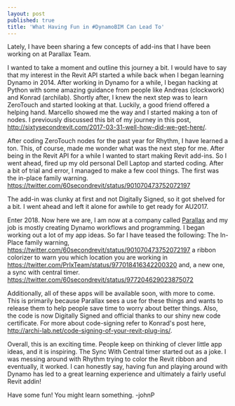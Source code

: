 ```yaml
---
layout: post
published: true
title: 'What Having Fun in #DynamoBIM Can Lead To'
---
```

Lately, I have been sharing a few concepts of add-ins that I have been working on at Parallax Team.

I wanted to take a moment and outline this journey a bit. I would have to say that my interest in the Revit API started a while back when I began learning Dynamo in 2014. After working in Dynamo for a while, I began hacking at Python with some amazing guidance from people like Andreas (clockwork) and Konrad (archilab). Shortly after, I knew the next step was to learn ZeroTouch and started looking at that. Luckily, a good friend offered a helping hand. Marcello showed me the way and I started making a ton of nodes. I previously discussed this bit of my journey in this post, http://sixtysecondrevit.com/2017-03-31-well-how-did-we-get-here/.

After coding ZeroTouch nodes for the past year for Rhythm, I have learned a ton. This, of course, made me wonder what was the next step for me. After being in the Revit API for a while I wanted to start making Revit add-ins. So I went ahead, fired up my old personal Dell Laptop and started coding. After a bit of trial and error, I managed to make a few cool things. The first was the in-place family warning.
https://twitter.com/60secondrevit/status/901070473752072197

The add-in was clunky at first and not Digitally Signed, so it got shelved for a bit. I went ahead and left it alone for awhile to get ready for AU2017.

Enter 2018. Now here we are, I am now at a company called [Parallax](http://www.parallaxteam.com/) and my job is mostly creating Dynamo workflows and programming. I began working out a lot of my app ideas. 
So far I have teased the following:
The In-Place family warning, 
https://twitter.com/60secondrevit/status/901070473752072197
a ribbon colorizer to warn you which location you are working in 
https://twitter.com/PrlxTeam/status/977018416342200320
and, a new one, a sync with central timer. 
https://twitter.com/60secondrevit/status/977204629023875072

Additionally, all of these apps will be available soon, with more to come. This is primarily because Parallax sees a use for these things and wants to release them to help people save time to worry about better things. Also, the code is now Digitally Signed and official thanks to our shiny new code certificate. For more about code-signing refer to Konrad's post here, http://archi-lab.net/code-signing-of-your-revit-plug-ins/.

Overall, this is an exciting time. People keep on thinking of clever little app ideas, and it is inspiring. The Sync With Central timer started out as a joke. I was messing around with Rhythm trying to color the Revit ribbon and eventually, it worked. I can honestly say, having fun and playing around with Dynamo has led to a great learning experience and ultimately a fairly useful Revit addin!

Have some fun! You might learn something.
-johnP







